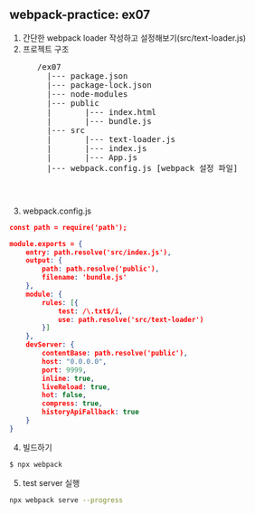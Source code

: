 ## webpack-practice: ex07
1. 간단한 webpack loader 작성하고 설정해보기(src/text-loader.js)
2. 프로젝트 구조
   <pre>
      /ex07
        |--- package.json
        |--- package-lock.json
        |--- node-modules
        |--- public
        |       |--- index.html
        |       |--- bundle.js
        |--- src
        |       |--- text-loader.js
        |       |--- index.js
        |       |--- App.js
        |--- webpack.config.js [webpack 설정 파일]
   <pre>

3. webpack.config.js
```json
const path = require('path');

module.exports = {
    entry: path.resolve('src/index.js'),
    output: {
        path: path.resolve('public'),
        filename: 'bundle.js'
    },
    module: {
        rules: [{
            test: /\.txt$/i,
            use: path.resolve('src/text-loader')
        }]
    },    
    devServer: {
        contentBase: path.resolve('public'),
        host: "0.0.0.0",
        port: 9999,
        inline: true,
        liveReload: true,
        hot: false,
        compress: true,
        historyApiFallback: true
    }    
}
```

4. 빌드하기
```bash
$ npx webpack
```
5. test server 실행
```bash
npx webpack serve --progress
```
